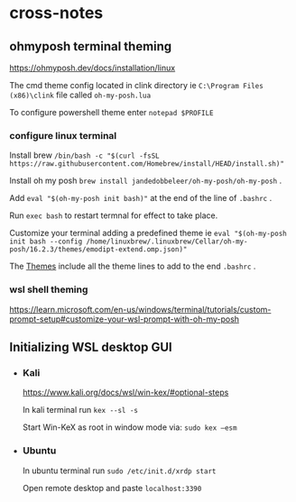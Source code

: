 # cross-notes

## ohmyposh terminal theming

https://ohmyposh.dev/docs/installation/linux

The cmd theme config located in clink directory ie ``` C:\Program Files (x86)\clink ```  file called ``` oh-my-posh.lua ```

To configure powershell theme enter ``` notepad $PROFILE ```

### configure linux terminal

 
Install brew 
``` /bin/bash -c "$(curl -fsSL https://raw.githubusercontent.com/Homebrew/install/HEAD/install.sh)" ``` 

Install oh my posh ``` brew install jandedobbeleer/oh-my-posh/oh-my-posh ```  . 

Add ``` eval "$(oh-my-posh init bash)" ``` at the end of the line of  ``` .bashrc ```  . 

Run  ``` exec bash ```  to restart termnal for effect to take place.
  
Customize your terminal adding a predefined theme ie ``` eval "$(oh-my-posh init bash --config /home/linuxbrew/.linuxbrew/Cellar/oh-my-posh/16.2.3/themes/emodipt-extend.omp.json)" ``` 

The <a href="./Themes">Themes</a> include all the theme lines to add to the end ``` .bashrc ``` . 
  
 
 


### wsl shell theming
https://learn.microsoft.com/en-us/windows/terminal/tutorials/custom-prompt-setup#customize-your-wsl-prompt-with-oh-my-posh

## Initializing WSL desktop GUI

<ul>

<li>  
  
### Kali
https://www.kali.org/docs/wsl/win-kex/#optional-steps
  
In kali terminal run ``` kex --sl -s ```
 
Start Win-KeX as root in window mode via: ``` sudo kex –esm ```

  </li>
  
  <li>

### Ubuntu

In ubuntu terminal run ``` sudo /etc/init.d/xrdp start ```

Open remote desktop and paste ``` localhost:3390 ```

  
  </li>
    
  </ul>
